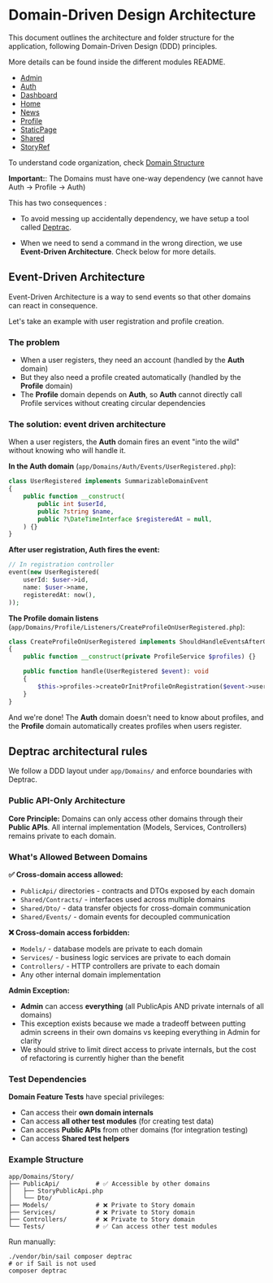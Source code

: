 # Domain-Driven Design Architecture

This document outlines the architecture and folder structure for the application, following Domain-Driven Design (DDD) principles.

More details can be found inside the different modules README.
- [Admin](../app/Domains/Admin/README.md)
- [Auth](../app/Domains/Auth/README.md)
- [Dashboard](../app/Domains/Dashboard/README.md)
- [Home](../app/Domains/Home/README.md)
- [News](../app/Domains/News/README.md)
- [Profile](../app/Domains/Profile/README.md)
- [StaticPage](../app/Domains/StaticPage/README.md)
- [Shared](../app/Domains/Shared/README.md)
- [StoryRef](../app/Domains/StoryRef/README.md)

To understand code organization, check [Domain Structure](./Domain_Structure.md)

**Important:**:  The Domains must have one-way dependency (we cannot have Auth -> Profile -> Auth)

This has two consequences :
- To avoid messing up accidentally dependency, we have setup a tool called [Deptrac](https://github.com/deptrac/deptrac).

- When we need to send a command in the wrong direction, we use **Event-Driven Architecture**. Check below for more details. 

## Event-Driven Architecture
Event-Driven Architecture is a way to send events so that other domains can react in consequence.

Let's take an example with user registration and profile creation.

### The problem
- When a user registers, they need an account (handled by the **Auth** domain)
- But they also need a profile created automatically (handled by the **Profile** domain)
- The **Profile** domain depends on **Auth**, so **Auth** cannot directly call Profile services without creating circular dependencies

### The solution: event driven architecture
When a user registers, the **Auth** domain fires an event "into the wild" without knowing who will handle it.

**In the Auth domain** (`app/Domains/Auth/Events/UserRegistered.php`):
```php
class UserRegistered implements SummarizableDomainEvent
{
    public function __construct(
        public int $userId,
        public ?string $name,
        public ?\DateTimeInterface $registeredAt = null,
    ) {}
}
```

**After user registration, Auth fires the event:**
```php
// In registration controller
event(new UserRegistered(
    userId: $user->id,
    name: $user->name,
    registeredAt: now(),
));
```

**The Profile domain listens** (`app/Domains/Profile/Listeners/CreateProfileOnUserRegistered.php`):
```php
class CreateProfileOnUserRegistered implements ShouldHandleEventsAfterCommit
{
    public function __construct(private ProfileService $profiles) {}

    public function handle(UserRegistered $event): void
    {
        $this->profiles->createOrInitProfileOnRegistration($event->userId, $event->name);
    }
}
```

And we're done! The **Auth** domain doesn't need to know about profiles, and the **Profile** domain automatically creates profiles when users register.

## Deptrac architectural rules

We follow a DDD layout under `app/Domains/` and enforce boundaries with Deptrac.

### Public API-Only Architecture

**Core Principle:** Domains can only access other domains through their **Public APIs**. All internal implementation (Models, Services, Controllers) remains private to each domain.

### What's Allowed Between Domains

**✅ Cross-domain access allowed:**
- `PublicApi/` directories - contracts and DTOs exposed by each domain
- `Shared/Contracts/` - interfaces used across multiple domains  
- `Shared/Dto/` - data transfer objects for cross-domain communication
- `Shared/Events/` - domain events for decoupled communication

**❌ Cross-domain access forbidden:**
- `Models/` - database models are private to each domain
- `Services/` - business logic services are private to each domain
- `Controllers/` - HTTP controllers are private to each domain
- Any other internal domain implementation


**Admin Exception:**
- **Admin** can access **everything** (all PublicApis AND private internals of all domains)
- This exception exists because we made a tradeoff between putting admin screens in their own domains vs keeping everything in Admin for clarity
- We should strive to limit direct access to private internals, but the cost of refactoring is currently higher than the benefit

### Test Dependencies

**Domain Feature Tests** have special privileges:
- Can access their **own domain internals**
- Can access **all other test modules** (for creating test data)
- Can access **Public APIs** from other domains (for integration testing)
- Can access **Shared test helpers**

### Example Structure

```
app/Domains/Story/
├── PublicApi/          # ✅ Accessible by other domains
│   ├── StoryPublicApi.php
│   └── Dto/
├── Models/             # ❌ Private to Story domain
├── Services/           # ❌ Private to Story domain  
├── Controllers/        # ❌ Private to Story domain
└── Tests/              # ✅ Can access other test modules
```

Run manually:

```
./vendor/bin/sail composer deptrac
# or if Sail is not used
composer deptrac
```
